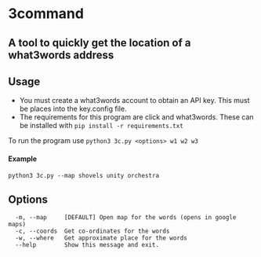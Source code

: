 # 3command
## A tool to quickly get the location of a what3words address

## Usage
* You must create a what3words account to obtain an API key. This must be places into the key.config file.
* The requirements for this program are click and what3words. These can be installed with `pip install -r requirements.txt`

To run the program use `python3 3c.py <options> w1 w2 w3`
#### Example
```
python3 3c.py --map shovels unity orchestra
```

## Options
```
  -m, --map     [DEFAULT] Open map for the words (opens in google maps)
  -c, --coords  Get co-ordinates for the words
  -w, --where   Get approximate place for the words
  --help        Show this message and exit.
```
